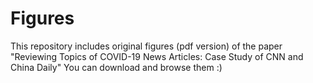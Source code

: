 # Figures
This repository includes original figures (pdf version) of the paper "Reviewing Topics of COVID-19 News Articles: Case Study of CNN and China Daily"
You can download and browse them :)
